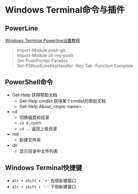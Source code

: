 # Windows Terminal命令与插件

## PowerLine

[Windows Terminal Powerline设置教程](https://docs.microsoft.com/zh-cn/windows/terminal/tutorials/powerline-setup)

> Import-Module posh-git  
Import-Module oh-my-posh  
Set-PoshPrompt Paradox  
Set-PSReadLineKeyHandler -Key Tab -Function Complete  

## PowerShell命令

- Get-Help 获得帮助文档
  - Get-Help cmdlet 获得某个cmdlet的帮助文档
  - Get-Help About_&lt;topic-name&gt;
- cd
  - 切换磁盘和目录
  - ``cd d:/path``
  - ``cd ..`` 返回上级目录
- md
  - 新建文件夹
- dir
  - 显示目录中文件列表

## Windows Terminal快捷键

- ``Alt + shift + '+'`` 右侧新建窗口
- `Alt + shift + '-'` 下侧新建窗口

